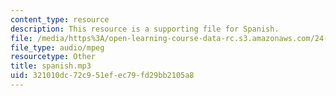 ```yaml
---
content_type: resource
description: This resource is a supporting file for Spanish.
file: /media/https%3A/open-learning-course-data-rc.s3.amazonaws.com/24-901-language-and-its-structure-i-phonology-fall-2010/321010dc72c951efec79fd29bb2105a8_spanish.mp3
file_type: audio/mpeg
resourcetype: Other
title: spanish.mp3
uid: 321010dc-72c9-51ef-ec79-fd29bb2105a8
---
```

